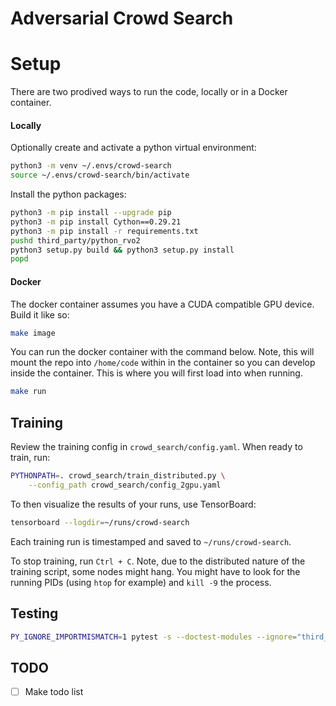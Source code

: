 # Adversarial Crowd Search


# Setup

There are two prodived ways to run the code, locally or in a Docker container.


#### Locally

Optionally create and activate a python virtual environment:

```bash
python3 -m venv ~/.envs/crowd-search
source ~/.envs/crowd-search/bin/activate
```

Install the python packages:

```bash
python3 -m pip install --upgrade pip
python3 -m pip install Cython==0.29.21
python3 -m pip install -r requirements.txt
pushd third_party/python_rvo2
python3 setup.py build && python3 setup.py install
popd
```

#### Docker

The docker container assumes you have a CUDA compatible GPU device. Build
it like so:

```bash
make image
```

You can run the docker container with the command below. Note, this will
mount the repo into `/home/code` within in the container so you can develop inside
the container. This is where you will first load into when running.

```bash
make run
```

## Training

Review the training config in `crowd_search/config.yaml`. When ready to train, run:
```bash
PYTHONPATH=. crowd_search/train_distributed.py \
    --config_path crowd_search/config_2gpu.yaml
```

To then visualize the results of your runs, use TensorBoard:

```bash
tensorboard --logdir=~/runs/crowd-search
```

Each training run is timestamped and saved to `~/runs/crowd-search`.

To stop training, run `Ctrl + C`. Note, due to the distributed nature of the training
script, some nodes might hang. You might have to look for the running PIDs
(using `htop` for example) and `kill -9` the process.


## Testing
```bash
PY_IGNORE_IMPORTMISMATCH=1 pytest -s --doctest-modules --ignore="third_party"
```

## TODO

- [ ] Make todo list
